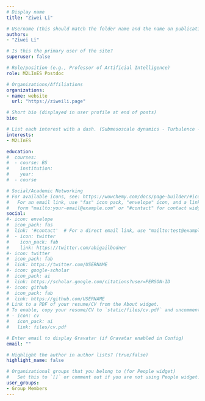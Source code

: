 ```yaml
---
# Display name
title: "Ziwei Li"

# Username (this should match the folder name and the name on publications)
authors:
- "Ziwei Li"

# Is this the primary user of the site?
superuser: false

# Role/position (e.g., Professor of Artificial Intelligence)
role: M2LInES Postdoc

# Organizations/Affiliations
organizations:
- name: website
  url: "https://ziweili.page"

# Short bio (displayed in user profile at end of posts)
bio: 

# List each interest with a dash. (Submesoscale dynamics - Turbulence - Sea Level Dynamics) 
interests:
- M2LInES

education:
#  courses:
#  - course: BS 
#    institution: 
#    year: 
#  - course

# Social/Academic Networking
# For available icons, see: https://wowchemy.com/docs/page-builder/#icons
#   For an email link, use "fas" icon pack, "envelope" icon, and a link in the
#   form "mailto:your-email@example.com" or "#contact" for contact widget.
social:
#- icon: envelope
#  icon_pack: fas
#  link: '#contact'  # For a direct email link, use "mailto:test@example.org".
#  - icon: twitter
#    icon_pack: fab
#    link: https://twitter.com/abigailbodner
#- icon: twitter
#  icon_pack: fab
#  link: https://twitter.com/USERNAME
#- icon: google-scholar
#  icon_pack: ai
#  link: https://scholar.google.com/citations?user=PERSON-ID
#- icon: github
#  icon_pack: fab
#  link: https://github.com/USERNAME
# Link to a PDF of your resume/CV from the About widget.
# To enable, copy your resume/CV to `static/files/cv.pdf` and uncomment the lines below.
# - icon: cv
#   icon_pack: ai
#   link: files/cv.pdf

# Enter email to display Gravatar (if Gravatar enabled in Config)
email: ""

# Highlight the author in author lists? (true/false)
highlight_name: false

# Organizational groups that you belong to (for People widget)
#   Set this to `[]` or comment out if you are not using People widget.
user_groups:
- Group Members
---
```


